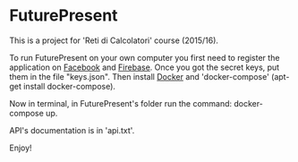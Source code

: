 # FuturePresent

This is a project for 'Reti di Calcolatori' course (2015/16).

To run FuturePresent on your own computer you first need to register the application on [Facebook](https://developers.facebook.com/) and [Firebase](https://www.firebase.com/).
Once you got the secret keys, put them in the file "keys.json".
Then install [Docker](https://docker.com) and 'docker-compose' (apt-get install docker-compose).

Now in terminal, in FuturePresent's folder run the command: docker-compose up.

API's documentation is in 'api.txt'.

Enjoy!
